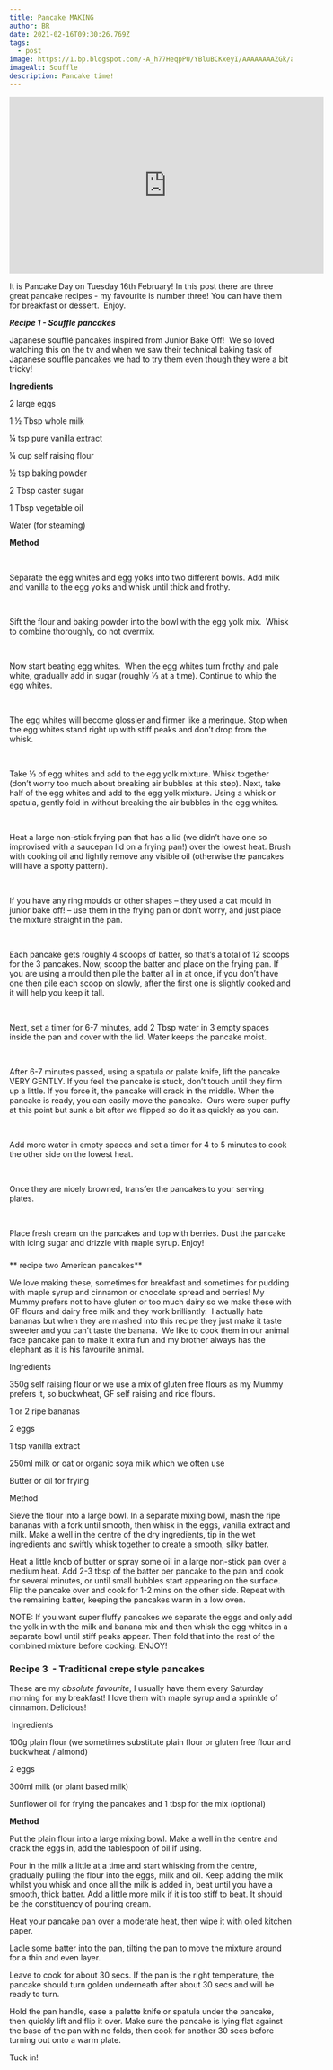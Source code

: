 ```yaml
---
title: Pancake MAKING
author: BR
date: 2021-02-16T09:30:26.769Z
tags:
  - post
image: https://1.bp.blogspot.com/-A_h77HeqpPU/YBluBCKxeyI/AAAAAAAAZGk/aH_ZlLAm0FsqGMa01oLGa3k9yTxNlFmtgCPcBGAsYHg/s320/IMG_5683.jpg
imageAlt: Souffle
description: Pancake time!
---
```

<iframe width="560" height="315" src="https://www.youtube-nocookie.com/embed/90dvRdsHgl4" title="YouTube video player" frameborder="0" allow="accelerometer; autoplay; clipboard-write; encrypted-media; gyroscope; picture-in-picture; web-share" allowfullscreen></iframe>

It is Pancake Day on Tuesday 16th February! In this post there are three great pancake recipes - my favourite is number three! You can have them for breakfast or dessert.  Enjoy. 


  ***Recipe 1 - Souffle pancakes***

Japanese soufflé pancakes inspired from Junior Bake Off!  We so loved watching this on the tv and when we saw their technical baking task of Japanese souffle pancakes we had to try them even though they were a bit tricky! 



**Ingredients**



2 large eggs

1 ½ Tbsp whole milk

¼ tsp pure vanilla extract

¼ cup self raising flour 

½ tsp baking powder

2 Tbsp caster sugar

1 Tbsp vegetable oil

Water (for steaming)



**Method**

 

Separate the egg whites and egg yolks into two different bowls. Add milk and vanilla to the egg yolks and whisk until thick and frothy. 

 

Sift the flour and baking powder into the bowl with the egg yolk mix.  Whisk to combine thoroughly, do not overmix. 

 

Now start beating egg whites.  When the egg whites turn frothy and pale white, gradually add in sugar (roughly ⅓ at a time). Continue to whip the egg whites. 

 

The egg whites will become glossier and firmer like a meringue. Stop when the egg whites stand right up with stiff peaks and don’t drop from the whisk. 

 

Take ⅓ of egg whites and add to the egg yolk mixture. Whisk together (don’t worry too much about breaking air bubbles at this step). Next, take half of the egg whites and add to the egg yolk mixture. Using a whisk or spatula, gently fold in without breaking the air bubbles in the egg whites.  

 

Heat a large non-stick frying pan that has a lid (we didn’t have one so improvised with a saucepan lid on a frying pan!) over the lowest heat. Brush with cooking oil and lightly remove any visible oil (otherwise the pancakes will have a spotty pattern).  

 

If you have any ring moulds or other shapes – they used a cat mould in junior bake off! – use them in the frying pan or don’t worry, and just place the mixture straight in the pan.  

 

Each pancake gets roughly 4 scoops of batter, so that’s a total of 12 scoops for the 3 pancakes. Now, scoop the batter and place on the frying pan. If you are using a mould then pile the batter all in at once, if you don’t have one then pile each scoop on slowly, after the first one is slightly cooked and it will help you keep it tall. 

 

Next, set a timer for 6-7 minutes, add 2 Tbsp water in 3 empty spaces inside the pan and cover with the lid. Water keeps the pancake moist.  

 

After 6-7 minutes passed, using a spatula or palate knife, lift the pancake VERY GENTLY. If you feel the pancake is stuck, don’t touch until they firm up a little. If you force it, the pancake will crack in the middle. When the pancake is ready, you can easily move the pancake.  Ours were super puffy at this point but sunk a bit after we flipped so do it as quickly as you can.  

 

Add more water in empty spaces and set a timer for 4 to 5 minutes to cook the other side on the lowest heat. 

 

Once they are nicely browned, transfer the pancakes to your serving plates.  

 

Place fresh cream on the pancakes and top with berries. Dust the pancake with icing sugar and drizzle with maple syrup. Enjoy!  

### 
 **    recipe two American pancakes**







We love making these, sometimes for breakfast and sometimes for pudding with maple syrup and cinnamon or chocolate spread and berries! My Mummy prefers not to have gluten or too much dairy so we make these with GF flours and dairy free milk and they work brilliantly.  I actually hate bananas but when they are mashed into this recipe they just make it taste sweeter and you can’t taste the banana.  We like to cook them in our animal face pancake pan to make it extra fun and my brother always has the elephant as it is his favourite animal. 



Ingredients



350g self raising flour or we use a mix of gluten free flours as my Mummy prefers it, so buckwheat, GF self raising and rice flours. 

1 or 2 ripe bananas

2 eggs

1 tsp vanilla extract 

250ml milk or oat or organic soya milk which we often use

Butter or oil for frying



Method



Sieve the flour into a large bowl. In a separate mixing bowl, mash the ripe bananas with a fork until smooth, then whisk in the eggs, vanilla extract and milk. Make a well in the centre of the dry ingredients, tip in the wet ingredients and swiftly whisk together to create a smooth, silky batter.



Heat a little knob of butter or spray some oil in a large non-stick pan over a medium heat. Add 2-3 tbsp of the batter per pancake to the pan and cook for several minutes, or until small bubbles start appearing on the surface. Flip the pancake over and cook for 1-2 mins on the other side. Repeat with the remaining batter, keeping the pancakes warm in a low oven.



NOTE: If you want super fluffy pancakes we separate the eggs and only add the yolk in with the milk and banana mix and then whisk the egg whites in a separate bowl until stiff peaks appear. Then fold that into the rest of the combined mixture before cooking. ENJOY!



### **Recipe 3  - Traditional crepe style pancakes**



These are my *absolute favourite*, I usually have them every Saturday morning for my breakfast! I love them with maple syrup and a sprinkle of cinnamon. Delicious!



 Ingredients



100g plain flour (we sometimes substitute plain flour or gluten free flour and buckwheat / almond)

2 eggs

300ml milk (or plant based milk)

Sunflower oil for frying the pancakes and 1 tbsp for the mix (optional)



**Method**



Put the plain flour into a large mixing bowl. Make a well in the centre and crack the eggs in, add the tablespoon of oil if using.

Pour in the milk a little at a time and start whisking from the centre, gradually pulling the flour into the eggs, milk and oil. Keep adding the milk whilst you whisk and once all the milk is added in, beat until you have a smooth, thick batter. Add a little more milk if it is too stiff to beat. It should be the constituency of pouring cream. 



Heat your pancake pan over a moderate heat, then wipe it with oiled kitchen paper.

Ladle some batter into the pan, tilting the pan to move the mixture around for a thin and even layer. 

Leave to cook for about 30 secs. If the pan is the right temperature, the pancake should turn golden underneath after about 30 secs and will be ready to turn.

Hold the pan handle, ease a palette knife or spatula under the pancake, then quickly lift and flip it over. Make sure the pancake is lying flat against the base of the pan with no folds, then cook for another 30 secs before turning out onto a warm plate.

Tuck in!